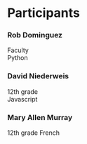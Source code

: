 # Participants
<!-- While all together in the CS room, enter your name at the bottom of this list -->
<!--
First and Last Name, with an h3 tag
Grade, with two spaces
Favorite language
-->
### Rob Dominguez
Faculty  
Python

### David Niederweis
12th grade  
Javascript  

### Mary Allen Murray
12th grade
French
